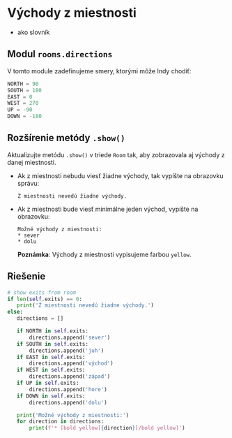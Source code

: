 # Východy z miestnosti

* ako slovník


## Modul `rooms.directions`

V tomto module zadefinujeme smery, ktorými môže Indy chodiť:

```python
NORTH = 90
SOUTH = 180
EAST = 0
WEST = 270
UP = -90
DOWN = -180

```


## Rozšírenie metódy `.show()`

Aktualizujte metódu `.show()` v triede `Room` tak, aby zobrazovala aj východy z danej miestnosti.

* Ak z miestnosti nebudu viesť žiadne východy, tak vypíšte na obrazovku správu:

   ```
   Z miestnosti nevedú žiadne východy.
   ```

* Ak z miestnosti bude viesť minimálne jeden východ, vypíšte na obrazovku:

   ```
   Možné východy z miestnosti:
   * sever
   * dolu
   ```

   **Poznámka**: Východy z miestnosti vypisujeme farbou `yellow`.


## Riešenie

```python
# show exits from room
if len(self.exits) == 0:
   print('Z miestnosti nevedú žiadne východy.')
else:
   directions = []

   if NORTH in self.exits:
       directions.append('sever')
   if SOUTH in self.exits:
       directions.append('juh')
   if EAST in self.exits:
       directions.append('východ')
   if WEST in self.exits:
       directions.append('západ')
   if UP in self.exits:
       directions.append('hore')
   if DOWN in self.exits:
       directions.append('dolu')

   print('Možné východy z miestnosti:')
   for direction in directions:
       print(f'* [bold yellow]{direction}[/bold yellow]')
```

